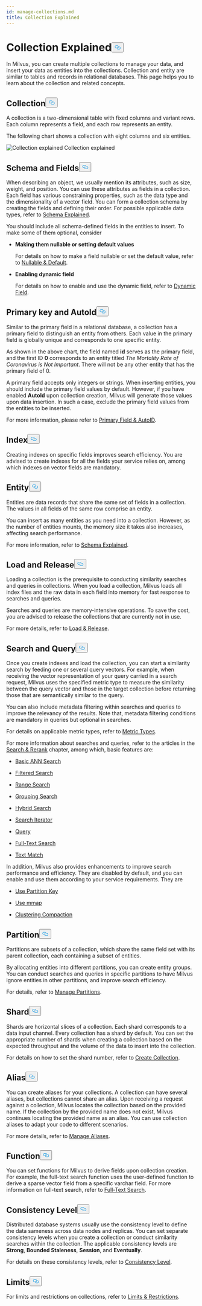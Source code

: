 ```yaml
---
id: manage-collections.md
title: Collection Explained​
---
```

<h1 id="Collection-Explained​" class="common-anchor-header">Collection Explained​<button data-href="#Collection-Explained​" class="anchor-icon" translate="no">
      <svg translate="no"
        aria-hidden="true"
        focusable="false"
        height="20"
        version="1.1"
        viewBox="0 0 16 16"
        width="16"
      >
        <path
          fill="#0092E4"
          fill-rule="evenodd"
          d="M4 9h1v1H4c-1.5 0-3-1.69-3-3.5S2.55 3 4 3h4c1.45 0 3 1.69 3 3.5 0 1.41-.91 2.72-2 3.25V8.59c.58-.45 1-1.27 1-2.09C10 5.22 8.98 4 8 4H4c-.98 0-2 1.22-2 2.5S3 9 4 9zm9-3h-1v1h1c1 0 2 1.22 2 2.5S13.98 12 13 12H9c-.98 0-2-1.22-2-2.5 0-.83.42-1.64 1-2.09V6.25c-1.09.53-2 1.84-2 3.25C6 11.31 7.55 13 9 13h4c1.45 0 3-1.69 3-3.5S14.5 6 13 6z"
        ></path>
      </svg>
    </button></h1><p>In Milvus, you can create multiple collections to manage your data, and insert your data as entities into the collections. Collection and entity are similar to tables and records in relational databases. This page helps you to learn about the collection and related concepts.​</p>
<h2 id="Collection​" class="common-anchor-header">Collection​<button data-href="#Collection​" class="anchor-icon" translate="no">
      <svg translate="no"
        aria-hidden="true"
        focusable="false"
        height="20"
        version="1.1"
        viewBox="0 0 16 16"
        width="16"
      >
        <path
          fill="#0092E4"
          fill-rule="evenodd"
          d="M4 9h1v1H4c-1.5 0-3-1.69-3-3.5S2.55 3 4 3h4c1.45 0 3 1.69 3 3.5 0 1.41-.91 2.72-2 3.25V8.59c.58-.45 1-1.27 1-2.09C10 5.22 8.98 4 8 4H4c-.98 0-2 1.22-2 2.5S3 9 4 9zm9-3h-1v1h1c1 0 2 1.22 2 2.5S13.98 12 13 12H9c-.98 0-2-1.22-2-2.5 0-.83.42-1.64 1-2.09V6.25c-1.09.53-2 1.84-2 3.25C6 11.31 7.55 13 9 13h4c1.45 0 3-1.69 3-3.5S14.5 6 13 6z"
        ></path>
      </svg>
    </button></h2><p>A collection is a two-dimensional table with fixed columns and variant rows. Each column represents a field, and each row represents an entity. ​</p>
<p>The following chart shows a collection with eight columns and six entities.​</p>
<p>
  <span class="img-wrapper">
    <img translate="no" src="/docs/v2.5.x/assets/collection-explained.png" alt="Collection explained" class="doc-image" id="collection-explained" />
    <span>Collection explained</span>
  </span>
</p>
<h2 id="Schema-and-Fields​" class="common-anchor-header">Schema and Fields​<button data-href="#Schema-and-Fields​" class="anchor-icon" translate="no">
      <svg translate="no"
        aria-hidden="true"
        focusable="false"
        height="20"
        version="1.1"
        viewBox="0 0 16 16"
        width="16"
      >
        <path
          fill="#0092E4"
          fill-rule="evenodd"
          d="M4 9h1v1H4c-1.5 0-3-1.69-3-3.5S2.55 3 4 3h4c1.45 0 3 1.69 3 3.5 0 1.41-.91 2.72-2 3.25V8.59c.58-.45 1-1.27 1-2.09C10 5.22 8.98 4 8 4H4c-.98 0-2 1.22-2 2.5S3 9 4 9zm9-3h-1v1h1c1 0 2 1.22 2 2.5S13.98 12 13 12H9c-.98 0-2-1.22-2-2.5 0-.83.42-1.64 1-2.09V6.25c-1.09.53-2 1.84-2 3.25C6 11.31 7.55 13 9 13h4c1.45 0 3-1.69 3-3.5S14.5 6 13 6z"
        ></path>
      </svg>
    </button></h2><p>When describing an object, we usually mention its attributes, such as size, weight, and position. You can use these attributes as fields in a collection. Each field has various constraining properties, such as the data type and the dimensionality of a vector field. You can form a collection schema by creating the fields and defining their order. For possible applicable data types, refer to <a href="/docs/ko/schema.md">​Schema Explained</a>.​</p>
<p>You should include all schema-defined fields in the entities to insert. To make some of them optional, consider​</p>
<ul>
<li><p><strong>Making them nullable or setting default values</strong>​</p>
<p>For details on how to make a field nullable or set the default value, refer to <a href="/docs/ko/nullable-and-default.md">​Nullable &amp; Default</a>.​</p></li>
<li><p><strong>Enabling dynamic field</strong>​</p>
<p>For details on how to enable and use the dynamic field, refer to <a href="/docs/ko/enable-dynamic-field.md">​Dynamic Field</a>.​</p></li>
</ul>
<h2 id="Primary-key-and-AutoId​" class="common-anchor-header">Primary key and AutoId​<button data-href="#Primary-key-and-AutoId​" class="anchor-icon" translate="no">
      <svg translate="no"
        aria-hidden="true"
        focusable="false"
        height="20"
        version="1.1"
        viewBox="0 0 16 16"
        width="16"
      >
        <path
          fill="#0092E4"
          fill-rule="evenodd"
          d="M4 9h1v1H4c-1.5 0-3-1.69-3-3.5S2.55 3 4 3h4c1.45 0 3 1.69 3 3.5 0 1.41-.91 2.72-2 3.25V8.59c.58-.45 1-1.27 1-2.09C10 5.22 8.98 4 8 4H4c-.98 0-2 1.22-2 2.5S3 9 4 9zm9-3h-1v1h1c1 0 2 1.22 2 2.5S13.98 12 13 12H9c-.98 0-2-1.22-2-2.5 0-.83.42-1.64 1-2.09V6.25c-1.09.53-2 1.84-2 3.25C6 11.31 7.55 13 9 13h4c1.45 0 3-1.69 3-3.5S14.5 6 13 6z"
        ></path>
      </svg>
    </button></h2><p>Similar to the primary field in a relational database, a collection has a primary field to distinguish an entity from others. Each value in the primary field is globally unique and corresponds to one specific entity. ​</p>
<p>As shown in the above chart, the field named <strong>id</strong> serves as the primary field, and the first ID <strong>0</strong> corresponds to an entity titled <em>The Mortality Rate of Coronavirus is Not Important</em>. There will not be any other entity that has the primary field of 0. ​</p>
<p>A primary field accepts only integers or strings. When inserting entities, you should include the primary field values by default. However, if you have enabled <strong>AutoId</strong> upon collection creation, Milvus will generate those values upon data insertion. In such a case, exclude the primary field values from the entities to be inserted.​</p>
<p>For more information, please refer to <a href="/docs/ko/primary-field.md">​Primary Field &amp; AutoID</a>.​</p>
<h2 id="Index​" class="common-anchor-header">Index​<button data-href="#Index​" class="anchor-icon" translate="no">
      <svg translate="no"
        aria-hidden="true"
        focusable="false"
        height="20"
        version="1.1"
        viewBox="0 0 16 16"
        width="16"
      >
        <path
          fill="#0092E4"
          fill-rule="evenodd"
          d="M4 9h1v1H4c-1.5 0-3-1.69-3-3.5S2.55 3 4 3h4c1.45 0 3 1.69 3 3.5 0 1.41-.91 2.72-2 3.25V8.59c.58-.45 1-1.27 1-2.09C10 5.22 8.98 4 8 4H4c-.98 0-2 1.22-2 2.5S3 9 4 9zm9-3h-1v1h1c1 0 2 1.22 2 2.5S13.98 12 13 12H9c-.98 0-2-1.22-2-2.5 0-.83.42-1.64 1-2.09V6.25c-1.09.53-2 1.84-2 3.25C6 11.31 7.55 13 9 13h4c1.45 0 3-1.69 3-3.5S14.5 6 13 6z"
        ></path>
      </svg>
    </button></h2><p>Creating indexes on specific fields improves search efficiency. You are advised to create indexes for all the fields your service relies on, among which indexes on vector fields are mandatory.</p>
<h2 id="Entity​" class="common-anchor-header">Entity​<button data-href="#Entity​" class="anchor-icon" translate="no">
      <svg translate="no"
        aria-hidden="true"
        focusable="false"
        height="20"
        version="1.1"
        viewBox="0 0 16 16"
        width="16"
      >
        <path
          fill="#0092E4"
          fill-rule="evenodd"
          d="M4 9h1v1H4c-1.5 0-3-1.69-3-3.5S2.55 3 4 3h4c1.45 0 3 1.69 3 3.5 0 1.41-.91 2.72-2 3.25V8.59c.58-.45 1-1.27 1-2.09C10 5.22 8.98 4 8 4H4c-.98 0-2 1.22-2 2.5S3 9 4 9zm9-3h-1v1h1c1 0 2 1.22 2 2.5S13.98 12 13 12H9c-.98 0-2-1.22-2-2.5 0-.83.42-1.64 1-2.09V6.25c-1.09.53-2 1.84-2 3.25C6 11.31 7.55 13 9 13h4c1.45 0 3-1.69 3-3.5S14.5 6 13 6z"
        ></path>
      </svg>
    </button></h2><p>Entities are data records that share the same set of fields in a collection. The values in all fields of the same row comprise an entity.​</p>
<p>You can insert as many entities as you need into a collection. However, as the number of entities mounts, the memory size it takes also increases, affecting search performance.​</p>
<p>For more information, refer to <a href="/docs/ko/schema.md">​Schema Explained</a>.​</p>
<h2 id="Load-and-Release​" class="common-anchor-header">Load and Release​<button data-href="#Load-and-Release​" class="anchor-icon" translate="no">
      <svg translate="no"
        aria-hidden="true"
        focusable="false"
        height="20"
        version="1.1"
        viewBox="0 0 16 16"
        width="16"
      >
        <path
          fill="#0092E4"
          fill-rule="evenodd"
          d="M4 9h1v1H4c-1.5 0-3-1.69-3-3.5S2.55 3 4 3h4c1.45 0 3 1.69 3 3.5 0 1.41-.91 2.72-2 3.25V8.59c.58-.45 1-1.27 1-2.09C10 5.22 8.98 4 8 4H4c-.98 0-2 1.22-2 2.5S3 9 4 9zm9-3h-1v1h1c1 0 2 1.22 2 2.5S13.98 12 13 12H9c-.98 0-2-1.22-2-2.5 0-.83.42-1.64 1-2.09V6.25c-1.09.53-2 1.84-2 3.25C6 11.31 7.55 13 9 13h4c1.45 0 3-1.69 3-3.5S14.5 6 13 6z"
        ></path>
      </svg>
    </button></h2><p>Loading a collection is the prerequisite to conducting similarity searches and queries in collections. When you load a collection, Milvus loads all index files and the raw data in each field into memory for fast response to searches and queries.​</p>
<p>Searches and queries are memory-intensive operations. To save the cost, you are advised to release the collections that are currently not in use.​</p>
<p>For more details, refer to <a href="/docs/ko/load-and-release.md">​Load &amp; Release</a>.​</p>
<h2 id="Search-and-Query​" class="common-anchor-header">Search and Query​<button data-href="#Search-and-Query​" class="anchor-icon" translate="no">
      <svg translate="no"
        aria-hidden="true"
        focusable="false"
        height="20"
        version="1.1"
        viewBox="0 0 16 16"
        width="16"
      >
        <path
          fill="#0092E4"
          fill-rule="evenodd"
          d="M4 9h1v1H4c-1.5 0-3-1.69-3-3.5S2.55 3 4 3h4c1.45 0 3 1.69 3 3.5 0 1.41-.91 2.72-2 3.25V8.59c.58-.45 1-1.27 1-2.09C10 5.22 8.98 4 8 4H4c-.98 0-2 1.22-2 2.5S3 9 4 9zm9-3h-1v1h1c1 0 2 1.22 2 2.5S13.98 12 13 12H9c-.98 0-2-1.22-2-2.5 0-.83.42-1.64 1-2.09V6.25c-1.09.53-2 1.84-2 3.25C6 11.31 7.55 13 9 13h4c1.45 0 3-1.69 3-3.5S14.5 6 13 6z"
        ></path>
      </svg>
    </button></h2><p>Once you create indexes and load the collection, you can start a similarity search by feeding one or several query vectors. For example, when receiving the vector representation of your query carried in a search request, Milvus uses the specified metric type to measure the similarity between the query vector and those in the target collection before returning those that are semantically similar to the query.​</p>
<p>You can also include metadata filtering within searches and queries to improve the relevancy of the results. Note that, metadata filtering conditions are mandatory in queries but optional in searches.​</p>
<p>For details on applicable metric types, refer to <a href="/docs/ko/metric.md">​Metric Types</a>.​</p>
<p>For more information about searches and queries, refer to the articles in the <a href="/docs/ko/single-vector-search.md">​Search &amp; Rerank</a> chapter, among which, basic features are:​</p>
<ul>
<li><p><a href="/docs/ko/single-vector-search.md">​Basic ANN Search</a>​</p></li>
<li><p><a href="/docs/ko/filtered-search.md">​Filtered Search</a>​</p></li>
<li><p><a href="/docs/ko/range-search.md">​Range Search</a>​</p></li>
<li><p><a href="/docs/ko/grouping-search.md">​Grouping Search</a>​</p></li>
<li><p><a href="/docs/ko/multi-vector-search.md">​Hybrid Search</a>​</p></li>
<li><p><a href="/docs/ko/with-iterators.md">​Search Iterator</a>​</p></li>
<li><p><a href="/docs/ko/get-and-scalar-query.md">​Query</a>​</p></li>
<li><p><a href="/docs/ko/full-text-search.md">​Full-Text Search</a>​</p></li>
<li><p><a href="/docs/ko/keyword-match.md">Text Match</a>​</p></li>
</ul>
<p>In addition, Milvus also provides enhancements to improve search performance and efficiency. They are disabled by default, and you can enable and use them according to your service requirements. They are​</p>
<ul>
<li><p><a href="/docs/ko/use-partition-key.md">​Use Partition Key</a>​</p></li>
<li><p><a href="/docs/ko/mmap.md">​Use mmap</a>​</p></li>
<li><p><a href="/docs/ko/clustering-compaction.md">​Clustering Compaction</a>​</p></li>
</ul>
<h2 id="Partition​" class="common-anchor-header">Partition​<button data-href="#Partition​" class="anchor-icon" translate="no">
      <svg translate="no"
        aria-hidden="true"
        focusable="false"
        height="20"
        version="1.1"
        viewBox="0 0 16 16"
        width="16"
      >
        <path
          fill="#0092E4"
          fill-rule="evenodd"
          d="M4 9h1v1H4c-1.5 0-3-1.69-3-3.5S2.55 3 4 3h4c1.45 0 3 1.69 3 3.5 0 1.41-.91 2.72-2 3.25V8.59c.58-.45 1-1.27 1-2.09C10 5.22 8.98 4 8 4H4c-.98 0-2 1.22-2 2.5S3 9 4 9zm9-3h-1v1h1c1 0 2 1.22 2 2.5S13.98 12 13 12H9c-.98 0-2-1.22-2-2.5 0-.83.42-1.64 1-2.09V6.25c-1.09.53-2 1.84-2 3.25C6 11.31 7.55 13 9 13h4c1.45 0 3-1.69 3-3.5S14.5 6 13 6z"
        ></path>
      </svg>
    </button></h2><p>Partitions are subsets of a collection, which share the same field set with its parent collection, each containing a subset of entities.​</p>
<p>By allocating entities into different partitions, you can create entity groups. You can conduct searches and queries in specific partitions to have Milvus ignore entities in other partitions, and improve search efficiency.​</p>
<p>For details, refer to <a href="/docs/ko/manage-partitions.md">​Manage Partitions</a>.​</p>
<h2 id="Shard​" class="common-anchor-header">Shard​<button data-href="#Shard​" class="anchor-icon" translate="no">
      <svg translate="no"
        aria-hidden="true"
        focusable="false"
        height="20"
        version="1.1"
        viewBox="0 0 16 16"
        width="16"
      >
        <path
          fill="#0092E4"
          fill-rule="evenodd"
          d="M4 9h1v1H4c-1.5 0-3-1.69-3-3.5S2.55 3 4 3h4c1.45 0 3 1.69 3 3.5 0 1.41-.91 2.72-2 3.25V8.59c.58-.45 1-1.27 1-2.09C10 5.22 8.98 4 8 4H4c-.98 0-2 1.22-2 2.5S3 9 4 9zm9-3h-1v1h1c1 0 2 1.22 2 2.5S13.98 12 13 12H9c-.98 0-2-1.22-2-2.5 0-.83.42-1.64 1-2.09V6.25c-1.09.53-2 1.84-2 3.25C6 11.31 7.55 13 9 13h4c1.45 0 3-1.69 3-3.5S14.5 6 13 6z"
        ></path>
      </svg>
    </button></h2><p>Shards are horizontal slices of a collection. Each shard corresponds to a data input channel. Every collection has a shard by default. You can set the appropriate number of shards when creating a collection based on the expected throughput and the volume of the data to insert into the collection.​</p>
<p>For details on how to set the shard number, refer to <a href="/docs/ko/create-collection.md">​Create Collection</a>.​</p>
<h2 id="Alias​" class="common-anchor-header">Alias​<button data-href="#Alias​" class="anchor-icon" translate="no">
      <svg translate="no"
        aria-hidden="true"
        focusable="false"
        height="20"
        version="1.1"
        viewBox="0 0 16 16"
        width="16"
      >
        <path
          fill="#0092E4"
          fill-rule="evenodd"
          d="M4 9h1v1H4c-1.5 0-3-1.69-3-3.5S2.55 3 4 3h4c1.45 0 3 1.69 3 3.5 0 1.41-.91 2.72-2 3.25V8.59c.58-.45 1-1.27 1-2.09C10 5.22 8.98 4 8 4H4c-.98 0-2 1.22-2 2.5S3 9 4 9zm9-3h-1v1h1c1 0 2 1.22 2 2.5S13.98 12 13 12H9c-.98 0-2-1.22-2-2.5 0-.83.42-1.64 1-2.09V6.25c-1.09.53-2 1.84-2 3.25C6 11.31 7.55 13 9 13h4c1.45 0 3-1.69 3-3.5S14.5 6 13 6z"
        ></path>
      </svg>
    </button></h2><p>You can create aliases for your collections. A collection can have several aliases, but collections cannot share an alias. Upon receiving a request against a collection, Milvus locates the collection based on the provided name. If the collection by the provided name does not exist, Milvus continues locating the provided name as an alias. You can use collection aliases to adapt your code to different scenarios.​</p>
<p>For more details, refer to <a href="/docs/ko/manage-aliases.md">​Manage Aliases</a>.​</p>
<h2 id="Function​" class="common-anchor-header">Function​<button data-href="#Function​" class="anchor-icon" translate="no">
      <svg translate="no"
        aria-hidden="true"
        focusable="false"
        height="20"
        version="1.1"
        viewBox="0 0 16 16"
        width="16"
      >
        <path
          fill="#0092E4"
          fill-rule="evenodd"
          d="M4 9h1v1H4c-1.5 0-3-1.69-3-3.5S2.55 3 4 3h4c1.45 0 3 1.69 3 3.5 0 1.41-.91 2.72-2 3.25V8.59c.58-.45 1-1.27 1-2.09C10 5.22 8.98 4 8 4H4c-.98 0-2 1.22-2 2.5S3 9 4 9zm9-3h-1v1h1c1 0 2 1.22 2 2.5S13.98 12 13 12H9c-.98 0-2-1.22-2-2.5 0-.83.42-1.64 1-2.09V6.25c-1.09.53-2 1.84-2 3.25C6 11.31 7.55 13 9 13h4c1.45 0 3-1.69 3-3.5S14.5 6 13 6z"
        ></path>
      </svg>
    </button></h2><p>You can set functions for Milvus to derive fields upon collection creation. For example, the full-text search function uses the user-defined function to derive a sparse vector field from a specific varchar field. For more information on full-text search, refer to <a href="/docs/ko/full-text-search.md">​Full-Text Search</a>.​</p>
<h2 id="Consistency-Level​" class="common-anchor-header">Consistency Level​<button data-href="#Consistency-Level​" class="anchor-icon" translate="no">
      <svg translate="no"
        aria-hidden="true"
        focusable="false"
        height="20"
        version="1.1"
        viewBox="0 0 16 16"
        width="16"
      >
        <path
          fill="#0092E4"
          fill-rule="evenodd"
          d="M4 9h1v1H4c-1.5 0-3-1.69-3-3.5S2.55 3 4 3h4c1.45 0 3 1.69 3 3.5 0 1.41-.91 2.72-2 3.25V8.59c.58-.45 1-1.27 1-2.09C10 5.22 8.98 4 8 4H4c-.98 0-2 1.22-2 2.5S3 9 4 9zm9-3h-1v1h1c1 0 2 1.22 2 2.5S13.98 12 13 12H9c-.98 0-2-1.22-2-2.5 0-.83.42-1.64 1-2.09V6.25c-1.09.53-2 1.84-2 3.25C6 11.31 7.55 13 9 13h4c1.45 0 3-1.69 3-3.5S14.5 6 13 6z"
        ></path>
      </svg>
    </button></h2><p>Distributed database systems usually use the consistency level to define the data sameness across data nodes and replicas. You can set separate consistency levels when you create a collection or conduct similarity searches within the collection. The applicable consistency levels are <strong>Strong</strong>, <strong>Bounded Staleness</strong>, <strong>Session</strong>, and <strong>Eventually</strong>.​</p>
<p>For details on these consistency levels, refer to <a href="/docs/ko/consistency.md">​Consistency Level</a>.​</p>
<h2 id="Limits​" class="common-anchor-header">Limits​<button data-href="#Limits​" class="anchor-icon" translate="no">
      <svg translate="no"
        aria-hidden="true"
        focusable="false"
        height="20"
        version="1.1"
        viewBox="0 0 16 16"
        width="16"
      >
        <path
          fill="#0092E4"
          fill-rule="evenodd"
          d="M4 9h1v1H4c-1.5 0-3-1.69-3-3.5S2.55 3 4 3h4c1.45 0 3 1.69 3 3.5 0 1.41-.91 2.72-2 3.25V8.59c.58-.45 1-1.27 1-2.09C10 5.22 8.98 4 8 4H4c-.98 0-2 1.22-2 2.5S3 9 4 9zm9-3h-1v1h1c1 0 2 1.22 2 2.5S13.98 12 13 12H9c-.98 0-2-1.22-2-2.5 0-.83.42-1.64 1-2.09V6.25c-1.09.53-2 1.84-2 3.25C6 11.31 7.55 13 9 13h4c1.45 0 3-1.69 3-3.5S14.5 6 13 6z"
        ></path>
      </svg>
    </button></h2><p>For limits and restrictions on collections, refer to <a href="/docs/ko/limitations.md">​Limits &amp; Restrictions</a>.​</p>
